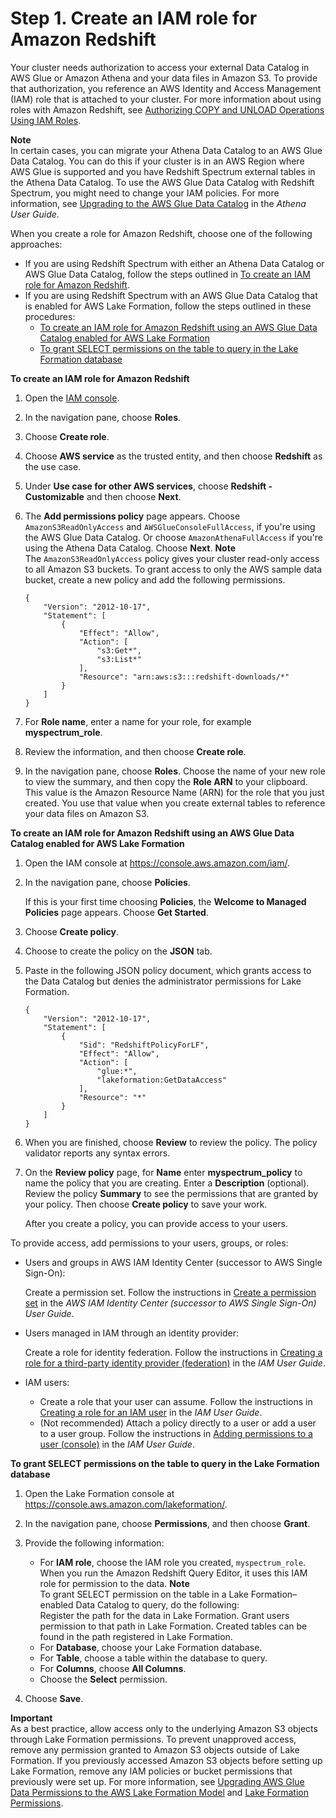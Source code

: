 # Step 1\. Create an IAM role for Amazon Redshift<a name="c-getting-started-using-spectrum-create-role"></a>

Your cluster needs authorization to access your external Data Catalog in AWS Glue or Amazon Athena and your data files in Amazon S3\. To provide that authorization, you reference an AWS Identity and Access Management \(IAM\) role that is attached to your cluster\. For more information about using roles with Amazon Redshift, see [Authorizing COPY and UNLOAD Operations Using IAM Roles](https://docs.aws.amazon.com/redshift/latest/mgmt/copy-unload-iam-role.html)\.

**Note**  
In certain cases, you can migrate your Athena Data Catalog to an AWS Glue Data Catalog\. You can do this if your cluster is in an AWS Region where AWS Glue is supported and you have Redshift Spectrum external tables in the Athena Data Catalog\. To use the AWS Glue Data Catalog with Redshift Spectrum, you might need to change your IAM policies\. For more information, see [Upgrading to the AWS Glue Data Catalog](https://docs.aws.amazon.com/athena/latest/ug/glue-athena.html#glue-upgrade) in the *Athena User Guide*\.

When you create a role for Amazon Redshift, choose one of the following approaches:
+ If you are using Redshift Spectrum with either an Athena Data Catalog or AWS Glue Data Catalog, follow the steps outlined in [To create an IAM role for Amazon Redshift](#spectrum-get-started-create-role)\. 
+ If you are using Redshift Spectrum with an AWS Glue Data Catalog that is enabled for AWS Lake Formation, follow the steps outlined in these procedures:
  +  [To create an IAM role for Amazon Redshift using an AWS Glue Data Catalog enabled for AWS Lake Formation](#spectrum-get-started-create-role-lake-formation) 
  +  [To grant SELECT permissions on the table to query in the Lake Formation database](#spectrum-get-started-grant-lake-formation-table) <a name="spectrum-get-started-create-role"></a>

**To create an IAM role for Amazon Redshift**

1. Open the [IAM console](https://console.aws.amazon.com/iam/home?#home)\.

1. In the navigation pane, choose **Roles**\.

1. Choose **Create role**\.

1. Choose **AWS service** as the trusted entity, and then choose **Redshift** as the use case\.

1. Under **Use case for other AWS services**, choose **Redshift \- Customizable** and then choose **Next**\.

1. The **Add permissions policy** page appears\. Choose `AmazonS3ReadOnlyAccess` and `AWSGlueConsoleFullAccess`, if you're using the AWS Glue Data Catalog\. Or choose `AmazonAthenaFullAccess` if you're using the Athena Data Catalog\. Choose **Next**\.
**Note**  
The `AmazonS3ReadOnlyAccess` policy gives your cluster read\-only access to all Amazon S3 buckets\. To grant access to only the AWS sample data bucket, create a new policy and add the following permissions\.  

   ```
   {
       "Version": "2012-10-17",
       "Statement": [
           {
               "Effect": "Allow",
               "Action": [
                   "s3:Get*",
                   "s3:List*"
               ],
               "Resource": "arn:aws:s3:::redshift-downloads/*"
           }
       ]
   }
   ```

1. For **Role name**, enter a name for your role, for example **myspectrum\_role**\.

1. Review the information, and then choose **Create role**\.

1. In the navigation pane, choose **Roles**\. Choose the name of your new role to view the summary, and then copy the **Role ARN** to your clipboard\. This value is the Amazon Resource Name \(ARN\) for the role that you just created\. You use that value when you create external tables to reference your data files on Amazon S3\.<a name="spectrum-get-started-create-role-lake-formation"></a>

**To create an IAM role for Amazon Redshift using an AWS Glue Data Catalog enabled for AWS Lake Formation**

1. Open the IAM console at [https://console\.aws\.amazon\.com/iam/](https://console.aws.amazon.com/iam/)\.

1. In the navigation pane, choose **Policies**\.

   If this is your first time choosing **Policies**, the **Welcome to Managed Policies** page appears\. Choose **Get Started**\.

1. Choose **Create policy**\. 

1. Choose to create the policy on the **JSON** tab\. 

1. Paste in the following JSON policy document, which grants access to the Data Catalog but denies the administrator permissions for Lake Formation\.

   ```
   {
       "Version": "2012-10-17",
       "Statement": [
           {
               "Sid": "RedshiftPolicyForLF",
               "Effect": "Allow",
               "Action": [
                   "glue:*",
                   "lakeformation:GetDataAccess"
               ],
               "Resource": "*"
           }
       ]
   }
   ```

1. When you are finished, choose **Review** to review the policy\. The policy validator reports any syntax errors\.

1. On the **Review policy** page, for **Name** enter **myspectrum\_policy** to name the policy that you are creating\. Enter a **Description** \(optional\)\. Review the policy **Summary** to see the permissions that are granted by your policy\. Then choose **Create policy** to save your work\.

   After you create a policy, you can provide access to your users\.

To provide access, add permissions to your users, groups, or roles:
+ Users and groups in AWS IAM Identity Center \(successor to AWS Single Sign\-On\):

  Create a permission set\. Follow the instructions in [Create a permission set](https://docs.aws.amazon.com/singlesignon/latest/userguide/howtocreatepermissionset.html) in the *AWS IAM Identity Center \(successor to AWS Single Sign\-On\) User Guide*\.
+ Users managed in IAM through an identity provider:

  Create a role for identity federation\. Follow the instructions in [Creating a role for a third\-party identity provider \(federation\)](https://docs.aws.amazon.com/IAM/latest/UserGuide/id_roles_create_for-idp.html) in the *IAM User Guide*\.
+ IAM users:
  + Create a role that your user can assume\. Follow the instructions in [Creating a role for an IAM user](https://docs.aws.amazon.com/IAM/latest/UserGuide/id_roles_create_for-user.html) in the *IAM User Guide*\.
  + \(Not recommended\) Attach a policy directly to a user or add a user to a user group\. Follow the instructions in [Adding permissions to a user \(console\)](https://docs.aws.amazon.com/IAM/latest/UserGuide/id_users_change-permissions.html#users_change_permissions-add-console) in the *IAM User Guide*\.<a name="spectrum-get-started-grant-lake-formation-table"></a>

**To grant SELECT permissions on the table to query in the Lake Formation database**

1. Open the Lake Formation console at [https://console\.aws\.amazon\.com/lakeformation/](https://console.aws.amazon.com/lakeformation/)\.

1. In the navigation pane, choose **Permissions**, and then choose **Grant**\.

1. Provide the following information:
   + For **IAM role**, choose the IAM role you created, `myspectrum_role`\. When you run the Amazon Redshift Query Editor, it uses this IAM role for permission to the data\. 
**Note**  
To grant SELECT permission on the table in a Lake Formation–enabled Data Catalog to query, do the following:  
Register the path for the data in Lake Formation\. 
Grant users permission to that path in Lake Formation\. 
Created tables can be found in the path registered in Lake Formation\. 
   + For **Database**, choose your Lake Formation database\. 
   + For **Table**, choose a table within the database to query\. 
   + For **Columns**, choose **All Columns**\.
   + Choose the **Select** permission\.

1. Choose **Save**\.

**Important**  
As a best practice, allow access only to the underlying Amazon S3 objects through Lake Formation permissions\. To prevent unapproved access, remove any permission granted to Amazon S3 objects outside of Lake Formation\. If you previously accessed Amazon S3 objects before setting up Lake Formation, remove any IAM policies or bucket permissions that previously were set up\. For more information, see [Upgrading AWS Glue Data Permissions to the AWS Lake Formation Model](https://docs.aws.amazon.com/lake-formation/latest/dg/upgrade-glue-lake-formation.html) and [Lake Formation Permissions](https://docs.aws.amazon.com/lake-formation/latest/dg/lake-formation-permissions.html)\. 